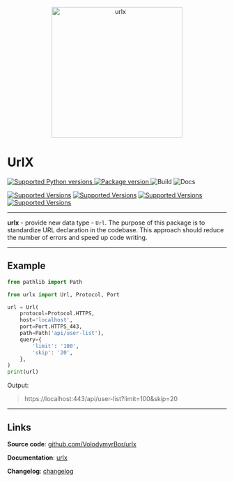 <p align="center">
    <a href="https://volodymyrbor.github.io/urlx">
        <img src="https://volodymyrbor.github.io/urlx/img/icon.png" alt="urlx" width="300">
    </a>
</p>

# UrlX

<a href="https://pypi.org/project/urlx" target="_blank">
    <img src="https://img.shields.io/pypi/pyversions/urlx.svg?color=%2334D058" alt="Supported Python versions">
</a>
<a href="https://pypi.org/project/urlx" target="_blank">
    <img src="https://img.shields.io/pypi/v/urlx?color=%2334D058&label=pypi%20package" alt="Package version">
</a>
<img src="https://github.com/VolodymyrBor/urlx/actions/workflows/build.yml/badge.svg?event=push&branch=master" alt="Build">
<img src="https://github.com/VolodymyrBor/urlx/actions/workflows/deploy-docs.yml/badge.svg" alt="Docs">

[![Supported Versions](https://img.shields.io/badge/coverage-100%25-green)](https://shields.io/)
[![Supported Versions](https://img.shields.io/badge/poetry-✅-grey)](https://shields.io/)
[![Supported Versions](https://img.shields.io/badge/async-✅-grey)](https://shields.io/)
[![Supported Versions](https://img.shields.io/badge/mypy-✅-grey)](https://shields.io/)

---

**urlx** - provide new data type - `Url`.
The purpose of this package is to standardize URL declaration in the codebase.
This approach should reduce the number of errors and speed up code writing.

---

## Example

```python
from pathlib import Path

from urlx import Url, Protocol, Port

url = Url(
    protocol=Protocol.HTTPS,
    host='localhost',
    port=Port.HTTPS_443,
    path=Path('api/user-list'),
    query={
        'limit': '100',
        'skip': '20',
    },
)
print(url)
```
Output: 

> https://localhost:443/api/user-list?limit=100&skip=20

---

## Links

**Source code**: [github.com/VolodymyrBor/urlx](https://github.com/VolodymyrBor/urlx)

**Documentation**: [urlx](https://volodymyrbor.github.io/urlx/)

**Changelog**: [changelog](https://volodymyrbor.github.io/urlx/changelog)
